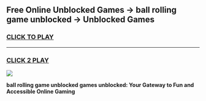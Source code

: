 
## Free Online Unblocked Games → ball rolling game unblocked → Unblocked Games
<h3>
<a href="https://premium.freeplayer.one?title=ball_rolling_game_unblocked&ref=21F">CLICK TO PLAY</a></h3>
<hr>

<h3>
<a href="https://premium.freeplayer.one?title=ball_rolling_game_unblocked&ref=21F">CLICK 2 PLAY</a>
  
</h3>

<a href="https://premium.freeplayer.one?title=ball_rolling_game_unblocked&ref=21F/"><img src="https://clearcache.store/games.png"></a>


**ball rolling game unblocked games unblocked: Your Gateway to Fun and Accessible Online Gaming**
